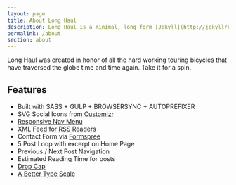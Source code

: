 ```yaml
---
layout: page
title: About Long Haul
description: Long Haul is a minimal, long form [Jekyll](http://jekyllrb.com) Theme. It can be used as is or customized to your hearts desire.
permalink: /about
section: about
---
```

Long Haul was created in honor of all the hard working touring bicycles that have traversed the globe time and time again. Take it for a spin.
## Features
- Built with SASS + GULP + BROWSERSYNC + AUTOPREFIXER
- SVG Social Icons from [Customizr](http://customizr.net/icons/)
- [Responsive Nav Menu](http://responsive-nav.com/)
- [XML Feed for RSS Readers](https://github.com/snaptortoise/jekyll-rss-feeds)
- Contact Form via [Formspree](http://formspree.io/)
- 5 Post Loop with excerpt on Home Page
- Previous / Next Post Navigation
- Estimated Reading Time for posts
- [Drop Cap](https://github.com/adobe-webplatform/dropcap.js)
- [A Better Type Scale](http://typecast.com/blog/a-more-modern-scale-for-web-typography)
